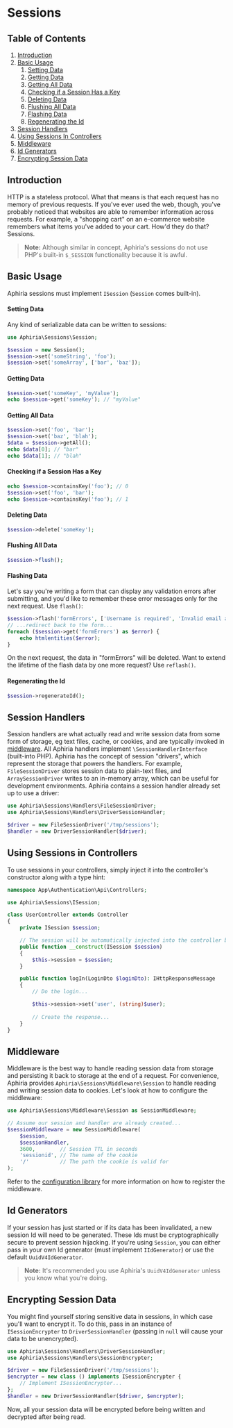 <h1 id="doc-title">Sessions</h1>

<nav class="toc-nav" markdown="1">

<div class="toc-nav-contents" markdown="1">

<h2 id="table-of-contents">Table of Contents</h2>

1. [Introduction](#introduction)
2. [Basic Usage](#basic-usage)
   1. [Setting Data](#setting-data)
   2. [Getting Data](#getting-data)
   3. [Getting All Data](#getting-all-data)
   4. [Checking if a Session Has a Key](#checking-if-session-has-key)
   5. [Deleting Data](#deleting-data)
   6. [Flushing All Data](#flushing-all-data)
   7. [Flashing Data](#flashing-data)
   8. [Regenerating the Id](#regenerating-the-id)
3. [Session Handlers](#session-handlers)
4. [Using Sessions In Controllers](#using-sessions-in-controllers)
5. [Middleware](#middleware)
6. [Id Generators](#id-generators)
7. [Encrypting Session Data](#encrypting-session-data)

</div>

</nav>

<h2 id="introduction">Introduction</h2>

HTTP is a stateless protocol.  What that means is that each request has no memory of previous requests.  If you've ever used the web, though, you've probably noticed that websites are able to remember information across requests.  For example, a "shopping cart" on an e-commerce website remembers what items you've added to your cart.  How'd they do that?  Sessions.

> **Note:** Although similar in concept, Aphiria's sessions do not use PHP's built-in `$_SESSION` functionality because it is awful.

<h2 id="basic-usage">Basic Usage</h2>

Aphiria sessions must implement `ISession` (`Session` comes built-in).

<h4 id="setting-data">Setting Data</h4>

Any kind of serializable data can be written to sessions:

```php
use Aphiria\Sessions\Session;

$session = new Session();
$session->set('someString', 'foo');
$session->set('someArray', ['bar', 'baz']);
```

<h4 id="getting-data">Getting Data</h4>

```php
$session->set('someKey', 'myValue');
echo $session->get('someKey'); // "myValue"
```

<h4 id="getting-all-data">Getting All Data</h4>

```php
$session->set('foo', 'bar');
$session->set('baz', 'blah');
$data = $session->getAll();
echo $data[0]; // "bar"
echo $data[1]; // "blah"
```

<h4 id="checking-if-session-has-key">Checking if a Session Has a Key</h4>

```php
echo $session->containsKey('foo'); // 0
$session->set('foo', 'bar');
echo $session->containsKey('foo'); // 1
```

<h4 id="deleting-data">Deleting Data</h4>

```php
$session->delete('someKey');
```

<h4 id="flushing-all-data">Flushing All Data</h4>

```php
$session->flush();
```

<h4 id="flashing-data">Flashing Data</h4>

Let's say you're writing a form that can display any validation errors after submitting, and you'd like to remember these error messages only for the next request.  Use `flash()`:

```php
$session->flash('formErrors', ['Username is required', 'Invalid email address']);
// ...redirect back to the form...
foreach ($session->get('formErrors') as $error) {
    echo htmlentities($error);
}
```

On the next request, the data in "formErrors" will be deleted.  Want to extend the lifetime of the flash data by one more request?  Use `reflash()`.

<h4 id="regenerating-the-id">Regenerating the Id</h4>

```php
$session->regenerateId();
```

<h2 id="session-handlers">Session Handlers</h2>

Session handlers are what actually read and write session data from some form of storage, eg text files, cache, or cookies, and are typically invoked in [middleware](#middleware).  All Aphiria handlers implement `\SessionHandlerInterface` (built-into PHP).  Aphiria has the concept of session "drivers", which represent the storage that powers the handlers.  For example, `FileSessionDriver` stores session data to plain-text files, and `ArraySessionDriver` writes to an in-memory array, which can be useful for development environments.  Aphiria contains a session handler already set up to use a driver:

```php
use Aphiria\Sessions\Handlers\FileSessionDriver;
use Aphiria\Sessions\Handlers\DriverSessionHandler;

$driver = new FileSessionDriver('/tmp/sessions');
$handler = new DriverSessionHandler($driver);
```

<h2 id="using-sessions-in-controllers">Using Sessions in Controllers</h2>

To use sessions in your controllers, simply inject it into the controller's constructor along with a type hint:

```php
namespace App\Authentication\Api\Controllers;

use Aphiria\Sessions\ISession;

class UserController extends Controller
{
    private ISession $session;

    // The session will be automatically injected into the controller by the router
    public function __construct(ISession $session)
    {
        $this->session = $session;
    }

    public function logIn(LoginDto $loginDto): IHttpResponseMessage
    {
        // Do the login...

        $this->session->set('user', (string)$user);
 
        // Create the response...
    }
}
```

<h2 id="middleware">Middleware</h2>

Middleware is the best way to handle reading session data from storage and persisting it back to storage at the end of a request.  For convenience, Aphiria provides `Aphiria\Sessions\Middleware\Session` to handle reading and writing session data to cookies.  Let's look at how to configure the middleware:

```php
use Aphiria\Sessions\Middleware\Session as SessionMiddleware;

// Assume our session and handler are already created...
$sessionMiddleware = new SessionMiddleware(
    $session,
    $sessionHandler,
    3600,        // Session TTL in seconds
    'sessionid', // The name of the cookie
    '/'          // The path the cookie is valid for
);
```

Refer to the [configuration library](application-builders.md#configuring-middleware) for more information on how to register the middleware.

<h2 id="id-generators">Id Generators</h2>

If your session has just started or if its data has been invalidated, a new session Id will need to be generated.  These Ids must be cryptographically secure to prevent session hijacking.  If you're using `Session`, you can either pass in your own Id generator (must implement `IIdGenerator`) or use the default `UuidV4IdGenerator`.

> **Note:** It's recommended you use Aphiria's `UuidV4IdGenerator` unless you know what you're doing.

<h2 id="encrypting-session-data">Encrypting Session Data</h2>

You might find yourself storing sensitive data in sessions, in which case you'll want to encrypt it.  To do this, pass in an instance of `ISessionEncrypter` to `DriverSessionHandler` (passing in `null` will cause your data to be unencrypted).

```php
use Aphiria\Sessions\Handlers\DriverSessionHandler;
use Aphiria\Sessions\Handlers\SessionEncrypter;

$driver = new FileSessionDriver('/tmp/sessions');
$encrypter = new class () implements ISessionEncrypter {
    // Implement ISessionEncrypter...
};
$handler = new DriverSessionHandler($driver, $encrypter);
```

Now, all your session data will be encrypted before being written and decrypted after being read.
